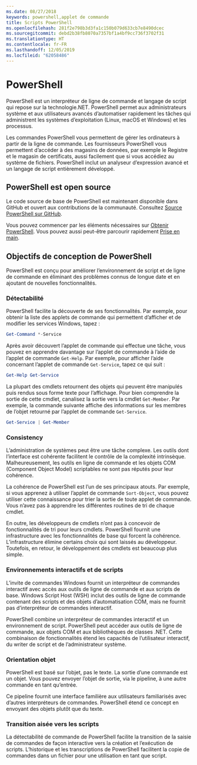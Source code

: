```yaml
---
ms.date: 08/27/2018
keywords: powershell,applet de commande
title: Scripts PowerShell
ms.openlocfilehash: 281f2e798b3d3fa1c150b079d633cb7e8490dcec
ms.sourcegitcommit: debd2b38fb8070a7357bf1a4bf9cc736f3702f31
ms.translationtype: HT
ms.contentlocale: fr-FR
ms.lasthandoff: 12/05/2019
ms.locfileid: "62058486"
---
```

# <a name="powershell"></a>PowerShell

PowerShell est un interpréteur de ligne de commande et langage de script qui repose sur la technologie.NET.
PowerShell permet aux administrateurs système et aux utilisateurs avancés d’automatiser rapidement les tâches qui administrent les systèmes d’exploitation (Linux, macOS et Windows) et les processus.

Les commandes PowerShell vous permettent de gérer les ordinateurs à partir de la ligne de commande. Les fournisseurs PowerShell vous permettent d’accéder à des magasins de données, par exemple le Registre et le magasin de certificats, aussi facilement que si vous accédiez au système de fichiers. PowerShell inclut un analyseur d’expression avancé et un langage de script entièrement développé.

## <a name="powershell-is-open-source"></a>PowerShell est open source

Le code source de base de PowerShell est maintenant disponible dans GitHub et ouvert aux contributions de la communauté.
Consultez [Source PowerShell sur GitHub](https://github.com/powershell/powershell).

Vous pouvez commencer par les éléments nécessaires sur [Obtenir PowerShell](https://github.com/PowerShell/PowerShell#get-powershell).
Vous pouvez aussi peut-être parcourir rapidement [Prise en main](https://github.com/PowerShell/PowerShell/blob/master/docs/learning-powershell).

## <a name="powershell-design-goals"></a>Objectifs de conception de PowerShell

PowerShell est conçu pour améliorer l’environnement de script et de ligne de commande en éliminant des problèmes connus de longue date et en ajoutant de nouvelles fonctionnalités.

### <a name="discoverability"></a>Détectabilité

PowerShell facilite la découverte de ses fonctionnalités. Par exemple, pour obtenir la liste des applets de commande qui permettent d’afficher et de modifier les services Windows, tapez :

```powershell
Get-Command *-Service
```

Après avoir découvert l’applet de commande qui effectue une tâche, vous pouvez en apprendre davantage sur l’applet de commande à l’aide de l’applet de commande `Get-Help`. Par exemple, pour afficher l’aide concernant l’applet de commande `Get-Service`, tapez ce qui suit :

```powershell
Get-Help Get-Service
```

La plupart des cmdlets retournent des objets qui peuvent être manipulés puis rendus sous forme texte pour l’affichage. Pour bien comprendre la sortie de cette cmdlet, canalisez la sortie vers la cmdlet `Get-Member`. Par exemple, la commande suivante affiche des informations sur les membres de l’objet retourné par l’applet de commande `Get-Service`.

```powershell
Get-Service | Get-Member
```

### <a name="consistency"></a>Consistency

L’administration de systèmes peut être une tâche complexe. Les outils dont l’interface est cohérente facilitent le contrôle de la complexité intrinsèque. Malheureusement, les outils en ligne de commande et les objets COM (Component Object Model) scriptables ne sont pas réputés pour leur cohérence.

La cohérence de PowerShell est l’un de ses principaux atouts. Par exemple, si vous apprenez à utiliser l’applet de commande `Sort-Object`, vous pouvez utiliser cette connaissance pour trier la sortie de toute applet de commande. Vous n’avez pas à apprendre les différentes routines de tri de chaque cmdlet.

En outre, les développeurs de cmdlets n’ont pas à concevoir de fonctionnalités de tri pour leurs cmdlets. PowerShell fournit une infrastructure avec les fonctionnalités de base qui forcent la cohérence. L’infrastructure élimine certains choix qui sont laissés au développeur. Toutefois, en retour, le développement des cmdlets est beaucoup plus simple.

### <a name="interactive-and-scripting-environments"></a>Environnements interactifs et de scripts

L’invite de commandes Windows fournit un interpréteur de commandes interactif avec accès aux outils de ligne de commande et aux scripts de base. Windows Script Host (WSH) inclut des outils de ligne de commande contenant des scripts et des objets d’automatisation COM, mais ne fournit pas d’interpréteur de commandes interactif.

PowerShell combine un interpréteur de commandes interactif et un environnement de script. PowerShell peut accéder aux outils de ligne de commande, aux objets COM et aux bibliothèques de classes .NET. Cette combinaison de fonctionnalités étend les capacités de l’utilisateur interactif, du writer de script et de l’administrateur système.

### <a name="object-orientation"></a>Orientation objet

PowerShell est basé sur l’objet, pas le texte. La sortie d’une commande est un objet. Vous pouvez envoyer l’objet de sortie, via le pipeline, à une autre commande en tant qu’entrée.

Ce pipeline fournit une interface familière aux utilisateurs familiarisés avec d’autres interpréteurs de commandes. PowerShell étend ce concept en envoyant des objets plutôt que du texte.

### <a name="easy-transition-to-scripting"></a>Transition aisée vers les scripts

La détectabilité de commande de PowerShell facilite la transition de la saisie de commandes de façon interactive vers la création et l’exécution de scripts. L’historique et les transcriptions de PowerShell facilitent la copie de commandes dans un fichier pour une utilisation en tant que script.
